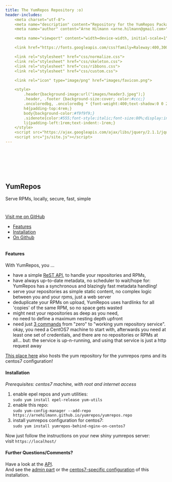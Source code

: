 ```yaml
---
title: The YumRepos Repository :o)
header-includes:
    <meta charset="utf-8">
    <meta name="description" content="Repository for the YumRepos Packages">
    <meta name="author" content="Arne Hilmann <arne.hilmann@gmail.com>">

    <meta name="viewport" content="width=device-width, initial-scale=1">

    <link href="https://fonts.googleapis.com/css?family=Raleway:400,300,600" rel="stylesheet" type="text/css">

    <link rel="stylesheet" href="css/normalize.css">
    <link rel="stylesheet" href="css/skeleton.css">
    <link rel="stylesheet" href="css/ribbons.css">
    <link rel="stylesheet" href="css/custom.css">

    <link rel="icon" type="image/png" href="images/favicon.png">

    <style>
        .header{background-image:url("images/header3.jpeg");}
        .header, .footer {background-size:cover; color:#ccc;}
        .oncoloredbg, .oncoloredbg * {font-weight:400;text-shadow:0 0 2px black;}
        h4{padding-top:4rem;}
        body{background-color:#f9f9f9;}
        .sidenote{color:#555;font-style:italic;font-size:80%;display:inline-block;width:66%;margin-left:31%;text-align:right;}
        li{padding-left:1rem;text-indent:-1rem;}
    </style>
    <script src="https://ajax.googleapis.com/ajax/libs/jquery/2.1.1/jquery.min.js"></script>
    <script src="js/site.js"></script>
---
```

<div class="section header">
<div class="container oncoloredbg" style="padding-top: 15%; padding-bottom: 5%;">


## YumRepos

Serve RPMs, locally, secure, fast, simple

</div>
</div>

<div class="ribbon right grey"><a href="https://github.com/arnehilmann/yumrepos">Visit me on GitHub</a></div>


<div class="navbar-spacer"></div>

<nav class="navbar">
<div class="container">
<ul class="navbar-list">
<li class="navbar-item"><a class="navbar-link" href="#features">Features</a></li>
<li class="navbar-item"><a class="navbar-link" href="#installation">Installation</a></li>
<li class="navbar-item"><a class="navbar-link" href="#further-questionscomments">On Github</a></li>
</ul>
</div>
</nav>

<div class="container">
<div class="row">
<div class="column" style="margin-bottom: 30%;">


#### Features

With YumRepos, you &hellip;

* have a simple [ReST API](https://github.com/arnehilmann/yumrepos#rest-api),
  to handle your repositories and RPMs,
* have always up-to-date metadata,
  <span class="sidenote">no scheduler to wait/hope for: YumRepos has a synchronous and
  blazingly fast metadata handling!</span>
* serve your repositories as simple static content,
  <span class="sidenote">no complex logic between you and your rpms, just a web server</span>
* deduplicate your RPMs on upload,
  <span class="sidenote">YumRepos uses hardlinks for all 'copies' of the same RPM, so
  no space gets wasted</span>
* might nest your repositories as deep as you need,<br/>
  <span class="sidenote">no need to define a maximum nesting depth upfront</span>
* need just [3 commands](#installation) from "zero" to "working yum repository service".
  <span class="sidenote">okay, you need a CentOS7 machine to start with, afterwards you need at least one set
  of credentials, and there are no repositories or RPMs at all... but: the service is up-n-running, and
  using that service is just a http request away</span>

[This place here](https://github.com/arnehilmann/yumrepos/tree/master/docs)
also hosts the yum repository for the yumrepos rpms
and its centos7 configuration!


#### Installation

_Prerequisites: centos7 machine, with root and internet access_

1. enable epel repos and yum utilities:<br/>
    ```sudo yum install epel-release yum-utils```
2. enable this repo:<br/>
    ```sudo yum-config-manager --add-repo https://arnehilmann.github.io/yumrepos/yumrepos.repo```
3. install yumrepos configuration for centos7:<br/>
    ```sudo yum install yumrepos-behind-nginx-on-centos7```

Now just follow the instructions on your new shiny yumrepos server:<br/>
    visit ```https://localhost/```


#### Further Questions/Comments?

Have a look at the <a href="https://github.com/arnehilmann/yumrepos#rest-api">API</a>.<br/>
And see the <a href="https://github.com/arnehilmann/yumrepos">admin part</a>
or the <a href="https://github.com/arnehilmann/yumrepos-behind-nginx-on-centos7">centos7-specific configuration</a>
of this installation.
